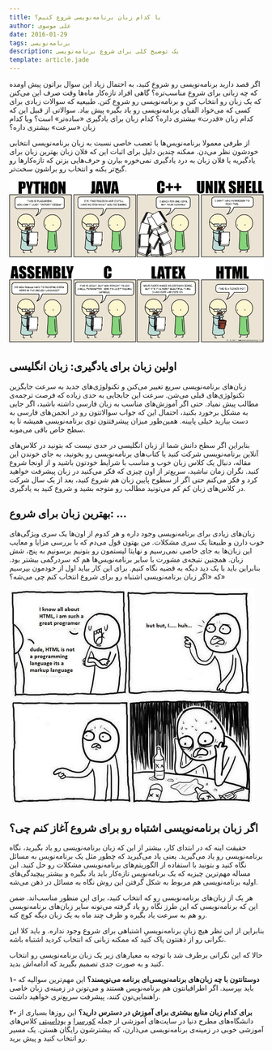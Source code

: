```yaml
---
title: با کدام زبان برنامه‌نویسی شروع کنیم؟
author: علی موسوی
date: 2016-01-29
tags: برنامه‌نویسی
description: یک توضیح کلی برای شروع برنامه‌نویسی
template: article.jade
---
```


اگر قصد دارید برنامه‌نویسی رو شروع کنید، به احتمال زیاد این سوال براتون
پیش اومده که چه زبانی برای شروع مناسب‌تره؟ گاهی افراد تازه‌کار ماه‌ها
وقت صرف این می‌کنن که یک زبان رو انتخاب کنن و برنامه‌نویسی رو شروع کنن.
طبیعیه که سوالات زیادی برای کسی که می‌خواد الفبای برنامه‌نویسی رو یاد
بگیره پیش بیاد. سوالاتی از قبیل این که کدام زبان «قدرت»‌ بیشتری داره؟
کدام زبان برای یادگیری «ساده‌تر» است؟ ویا کدام زبان «سرعت» بیشتری داره؟

<span class="more"></span>

از طرفی معمولا برنامه‌نویس‌ها با تعصب خاصی نسبت به زبان برنامه‌نویسی
انتخابی خودشون نظر می‌دن. ممکنه چندین دلیل برای اثبات این که فلان زبان
بهترین زبان برای یادگیریه یا فلان زبان به درد یادگیری نمی‌خوره بیارن و
حرف‌هایی بزنن که تازه‌کارها رو گیج‌تر بکنه و انتخاب رو براشون سخت‌تر.

[![کامیک زبان‌های برنامه‌نویسی](./programming-langs-comic.jpg)](./programming-langs-comic.jpg)

## اولین زبان برای یادگیری: زبان انگلیسی

زبان‌های برنامه‌نویسی سریع تغییر می‌کنن و تکنولوژی‌های جدید به سرعت
جایگزین تکنولوژی‌های قبلی می‌شن. سرعت این جابجایی به حدی زیاده که فرصت
ترجمه‌ی مطالب پیش نمیاد. حتی اگر آموزش‌های مناسب به زبان فارسی داشته
باشید، اگر جایی به مشکل برخورد بکنید، احتمال این که جواب سوالاتتون رو در
انجمن‌های فارسی به دست بیارید خیلی پایینه. همین‌طور میزان پیشرفتتون توی
برنامه‌نویسی همیشه تا یه سطح خاص باقی می‌مونه.

بنابراین اگر سطح دانش شما از زبان انگلیسی در حدی نیست که بتونید در
کلاس‌های آنلاین برنامه‌نویسی شرکت کنید یا کتاب‌های برنامه‌نویسی رو
بخونید، به جای خوندن این مقاله، دنبال یک کلاس زبان خوب و مناسب با شرایط
خودتون باشید و از اونجا شروع کنید. نگران زمان نباشید، سریع‌تر از اون
چیزی که فکر می‌کنید در زبان پیشرفت خواهید کرد و فکر می‌کنم حتی اگر از
سطوح پایین زبان هم شروع کنید، بعد از یک سال شرکت در کلاس‌های زبان کم کم
می‌تونید مطالب رو متوجه بشید و شروع کنید به یادگیری.

## بهترین زبان برای شروع: ...

زبان‌های زیادی برای برنامه‌نویسی وجود داره و هر کدوم از اون‌ها یک سری
ویژگی‌های خوب دارن و طبیعتا یک سری مشکلات. من بهتون قول می‌دم که با
بررسی مزایا و معایب این زبان‌‌ها به جای خاصی نمی‌رسیم و نهایتا لیستمون
رو بتونیم برسونیم به پنج، شش زبان. همچنین نتیجه‌ی مشورت با سایر
برنامه‌نویس‌ها هم که سردرگمی بیشتر بود. بنابراین باید با یک دید دیگه به
قضیه نگاه کنیم. برای این کار بیاید اول از خودمون بپرسیم که «اگر زبان
برنامه‌نویسی اشتباه رو برای شروع انتخاب کنم چی می‌شه؟»

[![کامیک اچ‌تی‌ام‌ال که زبان نیست](./html-comic.jpg)](./html-comic.jpg)

## اگر زبان برنامه‌نویسی اشتباه رو برای شروع آغاز کنم چی؟

حقیقت اینه که در ابتدای کار، بیشتر از این که زبان برنامه‌نویسی رو یاد
بگیرید، نگاه برنامه‌نویسی رو یاد می‌گیرید. یعنی یاد می‌گیرید که چطور مثل
یک برنامه‌نویس به مسائل نگاه کنید و بتونید با استفاده از الگوریتم‌های
برنامه‌نویسی مشکلات رو حل کنید. این مساله مهم‌ترین چیزیه که یک
برنامه‌نویس تازه‌کار باید یاد بگیره و بیشتر پیچیدگی‌های اولیه
برنامه‌نویسی هم مربوط به شکل گرفتن این روش نگاه به مسائل در ذهن می‌شه.

هر یک از زبان‌های برنامه‌نویسی رو که انتخاب کنید، برای این منظور
مناسب‌اند. ضمن این که برنامه‌نویسی که این طرز نگاه رو یاد گرفته می‌تونه
سایر زبان‌های برنامه‌نویسی رو هم به سرعت یاد بگیره و ظرف چند ماه به یک
زبان دیگه کوچ کنه.

بنابراین از این نظر هیچ زبانِ برنامه‌نویسیِ اشتباهی برای شروع وجود
نداره. و باید کلا این نگرانی رو از ذهنتون پاک کنید که ممکنه زبانی که
انتخاب کردید اشتباه باشه.

حالا که این نگرانی برطرف شد با توجه به معیارهای زیر یک زبان برنامه‌نویسی
رو انتخاب کنید و به صورت جدی تصمیم بگیرید که ادامه‌اش بدید.

**۱- دوستانتون با چه زبان‌های برنامه‌نویسی‌ای برنامه می‌نویسند؟** این
مهم‌ترین سوالیه که باید بپرسید. اگر اطرافیانتون هم برنامه‌نویس هستند و
می‌تونن در زمینه‌ی زبان خاصی راهنمایی‌تون کنند، پیشرفت سریع‌تری خواهید
داشت.

**۲- برای کدام زبان منابع بیشتری برای آموزش در دسترس دارید؟** این روزها
بسیاری از دانشگاه‌های مطرح دنیا در سایت‌های آموزشی از جمله
[کورسرا](https://www.coursera.org) و
[یوداسیتی‌](https://www.udacity.com) کلاس‌های آموزشی خوبی در زمینه‌ی
برنامه‌نویسی می‌ذارن، که بیشترشون رایگان هستن. یک مسیر رو انتخاب کنید و
پیش برید.
